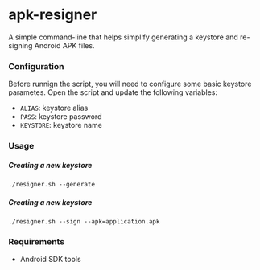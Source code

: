 # apk-resigner
A simple command-line that helps simplify generating a keystore and re-signing Android APK files.

### Configuration
Before runnign the script, you will need to configure some basic keystore parametes.
Open the script and update the following variables:
* `ALIAS`: keystore alias
* `PASS`: keystore password
* `KEYSTORE`: keystore name

### Usage
##### Creating a new keystore
```
./resigner.sh --generate
```

##### Creating a new keystore
```
./resigner.sh --sign --apk=application.apk 
```

### Requirements
* Android SDK tools